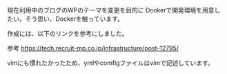 現在利用中のブログのWPのテーマを変更を目的に
Dcokerで開発環境を用意したい。そう思い、Dockerを触っています。

作成には、以下のリンクを参考にしました。

参考
https://tech.recruit-mp.co.jp/infrastructure/post-12795/

vimにも慣れたかったため、ymlやcomfigファイルはvimで記述しています。
